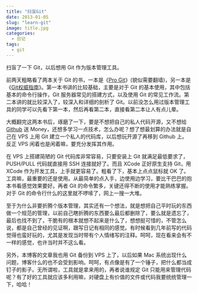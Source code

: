 ```yaml
---
title: "扫盲Git"
date: 2013-01-05
slug: "learn-git"
image: title.jpg
categories:
  - 日记
tags:
  - git
---
```


扫盲了一下 Git，以后想用 Git 作为版本管理工具。

前两天粗略看了两本关于 Git 的书，一本是《[Pro Git](http://git-scm.com/book/zh)》(貌似需要翻墙)，另一本是《[Git权威指南](http://book.douban.com/subject/6526452/)》。第一本书讲的比较基础，主要是对于 Git 的基本使用，其中包括基本的命令行操作，Git 服务器常见的搭建方式，以及使用 Git 的常见工作流。第二本讲的就比较深入了，较深入和详细的剖析了 Git。以前没怎么用过版本管理工具的同学可以先看下第一本，然后再看第二本，直接看第二本让人有点儿晕。

大概翻完这两本书后，琢磨了一下，要是不想把自己的私人代码开源，又不想给 [Github](https://github.com/) 送 Money，还想多学习一点技术，怎么办呢？想了想最划算的办法就是自己在 VPS 上用 Git 建立一个私人的代码库，以后想玩开源了再移到 Github 上。反正 VPS 闲着也是闲着嘛，要充分发挥其作用。

在 VPS 上搭建简陋的 Git 代码库非常容易，只要安装上 Git 就满足最低要求了，PUSH/PULL 代码就直接用 SSH 连接就好了。而且 XCode 正好原生支持 Git，用 XCode 作为开发工具，上手就更容易了。粗看了下，基本上点点鼠标就 OK 了。工具嘛，最重要的还是使用。从最简单的点入手，边使用边学习，要比干巴巴的抱本书看感觉效果要好。再者 Git 的命令繁多，关键还得不断的使用才能熟练掌握。对于 Git 的命令行什么的这里就不啰嗦了，网上一搜一大堆。

至于为什么非要折腾个版本管理，其实还有一个想法，就是想把自己平时玩的东西做一个规范的管理，以前自己瞎折腾的东西要么最后都删除了，要么就是遗忘了，最后也找不到了，干脆有的根本就想不起来是什么了，想想挺可惜的，不管怎么说，都是自己曾经的见证啊，跟写日记有相同的感觉。有时候看到几年前写的代码觉得也蛮好玩的，尤其是发现当时带有个人情绪写的注释。呵呵，现在看来会有不一样的感觉，也许当时并不这么看。

另外，本博客的文章我也用 Git 备份到 VPS 上了，以后如果 Mac 系统出现什么问题，博客什么的也不会受到影响。呵呵，有点像是有了一个锤子，把什么都当成钉子的影子。无所谓啦，工具就是拿来用的，再者说谁规定 Git 只能用来管理代码呢？有了好的工具就应该多利用嘛，对硬盘上有价值的文件或代码我要统统管理一下，哈哈！
